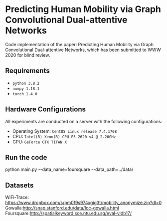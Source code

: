 # Predicting Human Mobility via Graph Convolutional Dual-attentive Networks

Code implementation of the paper: Predicting Human Mobility via Graph Convolutional Dual-attentive Networks, which has been submitted to WWW 2020 for blind review.

## Requirements
* `python 3.8.2`
* `numpy 1.18.1`
* `torch 1.4.0`

## Hardware Configurations
All experiments are conducted on a server with the following configurations:
* Operating System: `CentOS Linux release 7.4.1708`
* CPU: `Intel(R) Xeon(R) CPU E5-2620 v4 @ 2.20GHz`
* GPU: `GeForce GTX TITAN X`

## Run the code
 
python main.py --data_name=foursquare --data_path=../data/

## Datasets

WiFi-Trace: https://www.dropbox.com/s/pm0f9s974xgig3t/mobility_anonymize.zip?dl=0
Gowalla:http://snap.stanford.edu/data/loc-gowalla.html  
Foursquare:http://spatialkeyword.sce.ntu.edu.sg/eval-vldb17/



